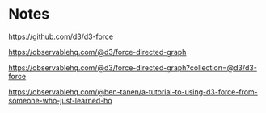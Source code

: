 # Notes

https://github.com/d3/d3-force

https://observablehq.com/@d3/force-directed-graph

https://observablehq.com/@d3/force-directed-graph?collection=@d3/d3-force

https://observablehq.com/@ben-tanen/a-tutorial-to-using-d3-force-from-someone-who-just-learned-ho
